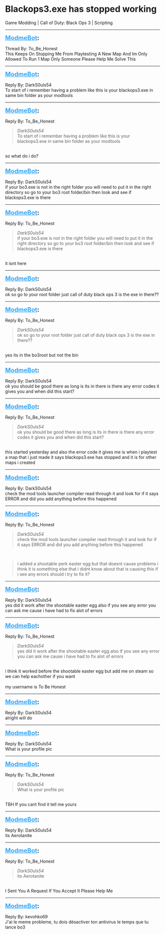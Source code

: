 # Blackops3.exe has stopped working
Game Modding | Call of Duty: Black Ops 3 | Scripting

---
<strong style="font-size: 1.4em;"><span style="text-decoration: underline;text-decoration-color: #34a7f9;"><span style="color:#34a7f9;">ModmeBot</span></span>:</strong>

<p>Thread By: To_Be_Honest<br />This Keeps On Stopping Me From Playtesting A New Map And Im Only Allowed To Run 1 Map Only Someone Please Help Me Solve This</p>

---
<strong style="font-size: 1.4em;"><span style="text-decoration: underline;text-decoration-color: #34a7f9;"><span style="color:#34a7f9;">ModmeBot</span></span>:</strong>

<p>Reply By: DarkS0uls54<br />To start of i remember having a problem like this is your blackops3.exe in same bin folder as your modtools</p>

---
<strong style="font-size: 1.4em;"><span style="text-decoration: underline;text-decoration-color: #34a7f9;"><span style="color:#34a7f9;">ModmeBot</span></span>:</strong>

<p>Reply By: To_Be_Honest<br /><blockquote><em>DarkS0uls54</em><br />To start of i remember having a problem like this is your blackops3.exe in same bin folder as your modtools  </blockquote><br /> so what do i do?</p>

---
<strong style="font-size: 1.4em;"><span style="text-decoration: underline;text-decoration-color: #34a7f9;"><span style="color:#34a7f9;">ModmeBot</span></span>:</strong>

<p>Reply By: DarkS0uls54<br />if your bo3.exe is not in the right folder you will need to put it in the right directory so go to your bo3 root folder/bin then look and see if blackops3.exe is there</p>

---
<strong style="font-size: 1.4em;"><span style="text-decoration: underline;text-decoration-color: #34a7f9;"><span style="color:#34a7f9;">ModmeBot</span></span>:</strong>

<p>Reply By: To_Be_Honest<br /><blockquote><em>DarkS0uls54</em><br />if your bo3.exe is not in the right folder you will need to put it in the right directory so go to your bo3 root folder/bin then look and see if blackops3.exe is there  </blockquote><br /> it isnt here</p>

---
<strong style="font-size: 1.4em;"><span style="text-decoration: underline;text-decoration-color: #34a7f9;"><span style="color:#34a7f9;">ModmeBot</span></span>:</strong>

<p>Reply By: DarkS0uls54<br />ok so go to your root folder just call of duty black ops 3 is the exe in there??</p>

---
<strong style="font-size: 1.4em;"><span style="text-decoration: underline;text-decoration-color: #34a7f9;"><span style="color:#34a7f9;">ModmeBot</span></span>:</strong>

<p>Reply By: To_Be_Honest<br /><blockquote><em>DarkS0uls54</em><br />ok so go to your root folder just call of duty black ops 3 is the exe in there??</blockquote><br /> yes its in the bo3root but not the bin</p>

---
<strong style="font-size: 1.4em;"><span style="text-decoration: underline;text-decoration-color: #34a7f9;"><span style="color:#34a7f9;">ModmeBot</span></span>:</strong>

<p>Reply By: DarkS0uls54<br />ok you should be good there as long is its in there is there any error codes it gives you and when did this start?</p>

---
<strong style="font-size: 1.4em;"><span style="text-decoration: underline;text-decoration-color: #34a7f9;"><span style="color:#34a7f9;">ModmeBot</span></span>:</strong>

<p>Reply By: To_Be_Honest<br /><blockquote><em>DarkS0uls54</em><br />ok you should be good there as long is its in there is there any error codes it gives you and when did this start?</blockquote><br /> this started yesterday and also the error code it gives me is when i playtest a map that i just made it says blackops3.exe has stopped and it is for other maps i created</p>

---
<strong style="font-size: 1.4em;"><span style="text-decoration: underline;text-decoration-color: #34a7f9;"><span style="color:#34a7f9;">ModmeBot</span></span>:</strong>

<p>Reply By: DarkS0uls54<br />check the mod tools launcher compiler read through it and look for if it says ERROR and did you add anything before this happened</p>

---
<strong style="font-size: 1.4em;"><span style="text-decoration: underline;text-decoration-color: #34a7f9;"><span style="color:#34a7f9;">ModmeBot</span></span>:</strong>

<p>Reply By: To_Be_Honest<br /><blockquote><em>DarkS0uls54</em><br />check the mod tools launcher compiler read through it and look for if it says ERROR and did you add anything before this happened</blockquote><br /><blockquote>i added a shootable perk easter egg but that doesnt cause problems i think it is something else that i didnt know about that is causing this if i see any errors should i try to fix it?</blockquote></p>

---
<strong style="font-size: 1.4em;"><span style="text-decoration: underline;text-decoration-color: #34a7f9;"><span style="color:#34a7f9;">ModmeBot</span></span>:</strong>

<p>Reply By: DarkS0uls54<br />yes did it work after the shootable easter egg also if you see any error you can ask me cause i have had to fix alot of errors</p>

---
<strong style="font-size: 1.4em;"><span style="text-decoration: underline;text-decoration-color: #34a7f9;"><span style="color:#34a7f9;">ModmeBot</span></span>:</strong>

<p>Reply By: To_Be_Honest<br /><blockquote><em>DarkS0uls54</em><br />yes did it work after the shootable easter egg also if you see any error you can ask me cause i have had to fix alot of errors</blockquote><br /> i think it worked before the shootable easter egg but add me on steam so we can help eachother if you want<br /> <br />my username is To Be Honest</p>

---
<strong style="font-size: 1.4em;"><span style="text-decoration: underline;text-decoration-color: #34a7f9;"><span style="color:#34a7f9;">ModmeBot</span></span>:</strong>

<p>Reply By: DarkS0uls54<br />alright will do</p>

---
<strong style="font-size: 1.4em;"><span style="text-decoration: underline;text-decoration-color: #34a7f9;"><span style="color:#34a7f9;">ModmeBot</span></span>:</strong>

<p>Reply By: DarkS0uls54<br />What is your profile pic</p>

---
<strong style="font-size: 1.4em;"><span style="text-decoration: underline;text-decoration-color: #34a7f9;"><span style="color:#34a7f9;">ModmeBot</span></span>:</strong>

<p>Reply By: To_Be_Honest<br /><blockquote><em>DarkS0uls54</em><br />What is your profile pic  </blockquote><br /> TBH If you cant find it tell me yours</p>

---
<strong style="font-size: 1.4em;"><span style="text-decoration: underline;text-decoration-color: #34a7f9;"><span style="color:#34a7f9;">ModmeBot</span></span>:</strong>

<p>Reply By: DarkS0uls54<br />its Aerotanite</p>

---
<strong style="font-size: 1.4em;"><span style="text-decoration: underline;text-decoration-color: #34a7f9;"><span style="color:#34a7f9;">ModmeBot</span></span>:</strong>

<p>Reply By: To_Be_Honest<br /><blockquote><em>DarkS0uls54</em><br />its Aerotanite</blockquote><br /> I Sent You A Request If You Accept It Please Help Me</p>

---
<strong style="font-size: 1.4em;"><span style="text-decoration: underline;text-decoration-color: #34a7f9;"><span style="color:#34a7f9;">ModmeBot</span></span>:</strong>

<p>Reply By: kevohko69<br />J&#39;ai le meme probleme, tu dois d&#233;sactiver ton antivirus le temps que tu lance bo3</p>
